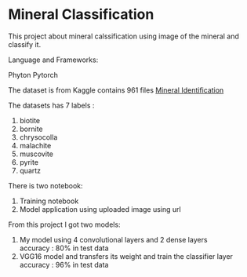 # Mineral Classification

This project about mineral calssification using image of the mineral and classify it.

Language and Frameworks:  

Phyton
Pytorch

The dataset is from Kaggle contains 961 files
[Mineral Identification](https://www.kaggle.com/asiedubrempong/minerals-identification-dataset)

The datasets has 7 labels :
1. biotite
2. bornite
3. chrysocolla
4. malachite  
5. muscovite  
6. pyrite  
7. quartz  

There is two notebook:  
1. Training notebook
2. Model application using uploaded image using url

From this project I got two models:  
1. My model using 4 convolutional layers and 2 dense layers  
accuracy : 80% in test data
2. VGG16 model and transfers its weight and train the classifier layer  
accuracy : 96% in test data
